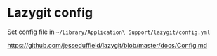 # Lazygit config

Set config file in `~/Library/Application\ Support/lazygit/config.yml`

https://github.com/jesseduffield/lazygit/blob/master/docs/Config.md

